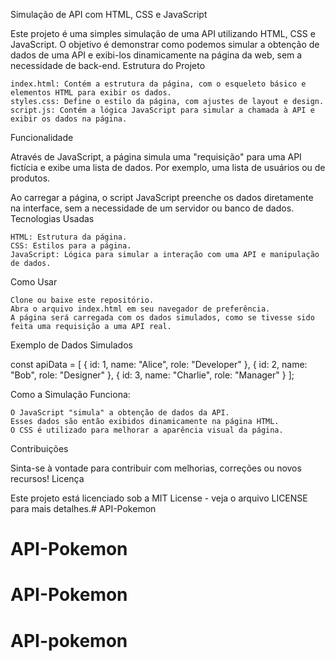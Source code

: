 Simulação de API com HTML, CSS e JavaScript

Este projeto é uma simples simulação de uma API utilizando HTML, CSS e JavaScript. O objetivo é demonstrar como podemos simular a obtenção de dados de uma API e exibi-los dinamicamente na página da web, sem a necessidade de back-end.
Estrutura do Projeto

    index.html: Contém a estrutura da página, com o esqueleto básico e elementos HTML para exibir os dados.
    styles.css: Define o estilo da página, com ajustes de layout e design.
    script.js: Contém a lógica JavaScript para simular a chamada à API e exibir os dados na página.

Funcionalidade

Através de JavaScript, a página simula uma "requisição" para uma API fictícia e exibe uma lista de dados. Por exemplo, uma lista de usuários ou de produtos.

Ao carregar a página, o script JavaScript preenche os dados diretamente na interface, sem a necessidade de um servidor ou banco de dados.
Tecnologias Usadas

    HTML: Estrutura da página.
    CSS: Estilos para a página.
    JavaScript: Lógica para simular a interação com uma API e manipulação de dados.

Como Usar

    Clone ou baixe este repositório.
    Abra o arquivo index.html em seu navegador de preferência.
    A página será carregada com os dados simulados, como se tivesse sido feita uma requisição a uma API real.

Exemplo de Dados Simulados

const apiData = [
    { id: 1, name: "Alice", role: "Developer" },
    { id: 2, name: "Bob", role: "Designer" },
    { id: 3, name: "Charlie", role: "Manager" }
];

Como a Simulação Funciona:

    O JavaScript "simula" a obtenção de dados da API.
    Esses dados são então exibidos dinamicamente na página HTML.
    O CSS é utilizado para melhorar a aparência visual da página.

Contribuições

Sinta-se à vontade para contribuir com melhorias, correções ou novos recursos!
Licença

Este projeto está licenciado sob a MIT License - veja o arquivo LICENSE para mais detalhes.# API-Pokemon
# API-Pokemon
# API-Pokemon
# API-pokemon
